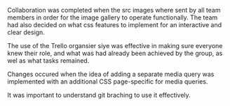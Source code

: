 Collaboration was completed when the src images where sent by all team members in order for the image gallery to operate functionally.
The team had also decided on what css features to implement for an interactive and clear design.

The use of the Trello organsier siye was effective in making sure everyone knew their role, and what was had already been achieved by the group, as wel as what tasks remained.

Changes occured when the idea of adding a separate media query was implemented with an additional CSS page-specific for media queries.

It was important to understand git braching to use it effectively.
